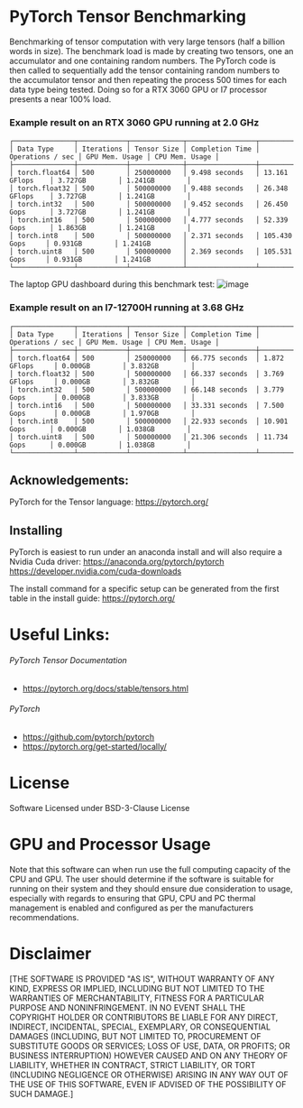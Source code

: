 # PyTorch Tensor Benchmarking
Benchmarking of tensor computation with very large tensors (half a billion words in size). The benchmark load is made
by creating two tensors, one an accumulator and one containing random numbers. The PyTorch code is then called to 
sequentially add the tensor containing random numbers to the accumulator tensor and then repeating the process 500 
times for each data type being tested. Doing so for a RTX 3060 GPU or I7 processor presents a near 100% load.

### Example result on an RTX 3060 GPU running at 2.0 GHz 
```
┌───────────────┬────────────┬─────────────┬─────────────────┬──────────────────┬────────────────┬────────────────┐
│ Data Type     │ Iterations │ Tensor Size │ Completion Time │ Operations / sec │ GPU Mem. Usage │ CPU Mem. Usage │
├───────────────┼────────────┼─────────────┼─────────────────┼──────────────────┼────────────────┼────────────────┤
│ torch.float64 │ 500        │ 250000000   │ 9.498 seconds   │ 13.161 GFlops    │ 3.727GB        │ 1.241GB        │
│ torch.float32 │ 500        │ 500000000   │ 9.488 seconds   │ 26.348 GFlops    │ 3.727GB        │ 1.241GB        │
│ torch.int32   │ 500        │ 500000000   │ 9.452 seconds   │ 26.450 Gops      │ 3.727GB        │ 1.241GB        │
│ torch.int16   │ 500        │ 500000000   │ 4.777 seconds   │ 52.339 Gops      │ 1.863GB        │ 1.241GB        │
│ torch.int8    │ 500        │ 500000000   │ 2.371 seconds   │ 105.430 Gops     │ 0.931GB        │ 1.241GB        │
│ torch.uint8   │ 500        │ 500000000   │ 2.369 seconds   │ 105.531 Gops     │ 0.931GB        │ 1.241GB        │
└───────────────┴────────────┴─────────────┴─────────────────┴──────────────────┴────────────────┴────────────────┘
```

The laptop GPU dashboard during this benchmark test:
![image](https://github.com/Electro-resonance/PyTorch_GPU_Tensor_Benchmark/assets/98977744/11b53e98-6c75-4bf1-bfa7-422c4e9587e5)


### Example result on an I7-12700H running at 3.68 GHz
```
┌───────────────┬────────────┬─────────────┬─────────────────┬──────────────────┬────────────────┬────────────────┐
│ Data Type     │ Iterations │ Tensor Size │ Completion Time │ Operations / sec │ GPU Mem. Usage │ CPU Mem. Usage │
├───────────────┼────────────┼─────────────┼─────────────────┼──────────────────┼────────────────┼────────────────┤
│ torch.float64 │ 500        │ 250000000   │ 66.775 seconds  │ 1.872 GFlops     │ 0.000GB        │ 3.832GB        │
│ torch.float32 │ 500        │ 500000000   │ 66.337 seconds  │ 3.769 GFlops     │ 0.000GB        │ 3.832GB        │
│ torch.int32   │ 500        │ 500000000   │ 66.148 seconds  │ 3.779 Gops       │ 0.000GB        │ 3.833GB        │
│ torch.int16   │ 500        │ 500000000   │ 33.331 seconds  │ 7.500 Gops       │ 0.000GB        │ 1.970GB        │
│ torch.int8    │ 500        │ 500000000   │ 22.933 seconds  │ 10.901 Gops      │ 0.000GB        │ 1.038GB        │
│ torch.uint8   │ 500        │ 500000000   │ 21.306 seconds  │ 11.734 Gops      │ 0.000GB        │ 1.038GB        │
└───────────────┴────────────┴─────────────┴─────────────────┴──────────────────┴────────────────┴────────────────┘
```


## Acknowledgements:
PyTorch for the Tensor language:
https://pytorch.org/

## Installing

PyTorch is easiest to run under an anaconda install and will also require a Nvidia Cuda driver:
https://anaconda.org/pytorch/pytorch
https://developer.nvidia.com/cuda-downloads

The install command for a specific setup can be generated from the first table in the install guide:
https://pytorch.org/

# Useful Links:

###### PyTorch Tensor Documentation
* https://pytorch.org/docs/stable/tensors.html

###### PyTorch
* https://github.com/pytorch/pytorch
* https://pytorch.org/get-started/locally/

# License
Software Licensed under BSD-3-Clause License

# GPU and Processor Usage

Note that this software can when run use the full computing capacity of the CPU and GPU. The user should determine if 
the software is suitable for running on their system and they should ensure due consideration to usage, especially 
with regards to ensuring that GPU, CPU and PC thermal management is enabled and configured as per the manufacturers 
recommendations.

# Disclaimer

[THE SOFTWARE IS PROVIDED "AS IS", WITHOUT WARRANTY OF ANY KIND, EXPRESS OR IMPLIED, INCLUDING BUT NOT
LIMITED TO THE WARRANTIES OF MERCHANTABILITY, FITNESS FOR A PARTICULAR PURPOSE AND NONINFRINGEMENT.
IN NO EVENT SHALL THE COPYRIGHT HOLDER OR CONTRIBUTORS BE LIABLE FOR ANY DIRECT, INDIRECT, INCIDENTAL, SPECIAL, 
EXEMPLARY, OR CONSEQUENTIAL DAMAGES (INCLUDING, BUT NOT LIMITED TO, PROCUREMENT OF SUBSTITUTE GOODS OR
SERVICES; LOSS OF USE, DATA, OR PROFITS; OR BUSINESS INTERRUPTION) HOWEVER CAUSED AND ON ANY THEORY OF LIABILITY, 
WHETHER IN CONTRACT, STRICT LIABILITY, OR TORT (INCLUDING NEGLIGENCE OR OTHERWISE) ARISING IN ANY WAY OUT OF THE USE
OF THIS SOFTWARE, EVEN IF ADVISED OF THE POSSIBILITY OF SUCH DAMAGE.]
